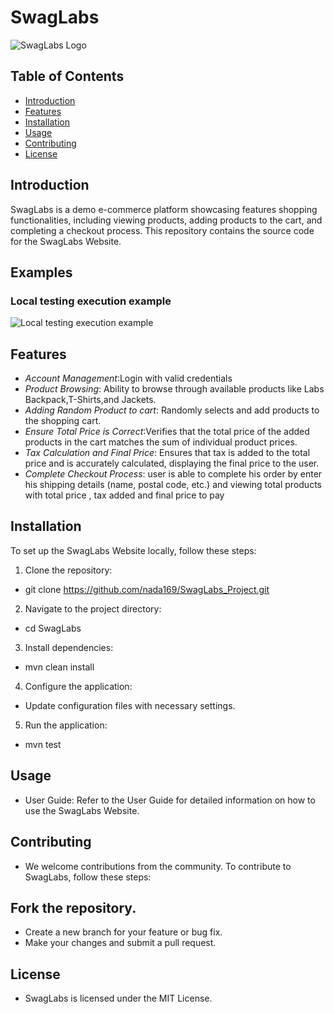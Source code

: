 # SwagLabs

![SwagLabs Logo](https://www.saucedemo.com/v1/img/Login_Bot_graphic.png)

## Table of Contents

- [Introduction](#introduction)
- [Features](#features)
- [Installation](#installation)
- [Usage](#usage)
- [Contributing](#contributing)
- [License](#license)

## Introduction

SwagLabs is a demo e-commerce platform showcasing features shopping functionalities, including viewing products, adding
products to the cart, and completing a checkout process.
This repository contains the source code for the SwagLabs Website.

## Examples

### Local testing execution example

![Local testing execution example](sequentialexcuetion.gif)

## Features

- *Account Management*:Login with valid credentials
- *Product Browsing*: Ability to browse through available products like Labs Backpack,T-Shirts,and Jackets.
- *Adding Random Product to cart*: Randomly selects and add products to the shopping cart.
- *Ensure Total Price is Correct*:Verifies that the total price of the added products in the cart matches the sum of
  individual product prices.
- *Tax Calculation and Final Price*: Ensures that tax is added to the total price and is accurately calculated,
  displaying the final price to the user.
- *Complete Checkout Process*: user is able to complete his order by enter his shipping details (name, postal code,
  etc.) and viewing total products with total price , tax added and final price to pay

## Installation

To set up the SwagLabs Website locally, follow these steps:

1. Clone the repository:

* git clone https://github.com/nada169/SwagLabs_Project.git

2. Navigate to the project directory:

* cd SwagLabs

3. Install dependencies:

* mvn clean install

4. Configure the application:

* Update configuration files with necessary settings.

5. Run the application:

* mvn test

## Usage

* User Guide: Refer to the User Guide for detailed information on how to use the SwagLabs Website.

## Contributing

* We welcome contributions from the community. To contribute to SwagLabs, follow these steps:

## Fork the repository.

* Create a new branch for your feature or bug fix.
* Make your changes and submit a pull request.

## License

* SwagLabs is licensed under the MIT License.